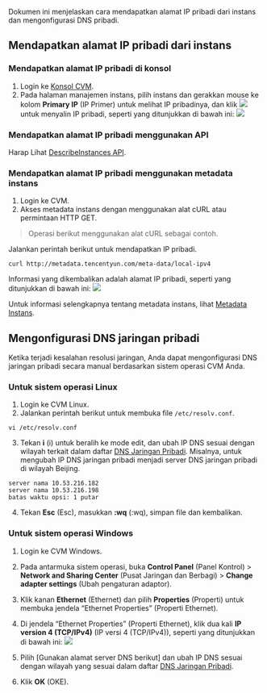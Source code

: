 Dokumen ini menjelaskan cara mendapatkan alamat IP pribadi dari instans dan mengonfigurasi DNS pribadi.

## Mendapatkan alamat IP pribadi dari instans
### Mendapatkan alamat IP pribadi di konsol
1. Login ke [Konsol CVM](https://console.cloud.tencent.com/cvm/).
2. Pada halaman manajemen instans, pilih instans dan gerakkan mouse ke kolom **Primary IP** (IP Primer) untuk melihat IP pribadinya, dan klik <img src = "https://main.qcloudimg.com/raw/6603ab4f907562addb1c01596c6296cd.png" style = "margin: 0;"> untuk menyalin IP pribadi, seperti yang ditunjukkan di bawah ini:
![](https://main.qcloudimg.com/raw/f4849355a4890861e2d07b35de1099a4.png)

### Mendapatkan alamat IP pribadi menggunakan API
Harap Lihat [DescribeInstances API](https://intl.cloud.tencent.com/document/product/213/33258).

### Mendapatkan alamat IP pribadi menggunakan metadata instans

1. Login ke CVM.
2. Akses metadata instans dengan menggunakan alat cURL atau permintaan HTTP GET.
> Operasi berikut menggunakan alat cURL sebagai contoh.
>
Jalankan perintah berikut untuk mendapatkan IP pribadi.
```
curl http://metadata.tencentyun.com/meta-data/local-ipv4
```
Informasi yang dikembalikan adalah alamat IP pribadi, seperti yang ditunjukkan di bawah ini:
![](https://mc.qcloudimg.com/static/img/14a13eccebc7eee6f83bc026adb30902/image.png)

Untuk informasi selengkapnya tentang metadata instans, lihat [Metadata Instans](http://intl.cloud.tencent.com/document/product/213/4934).

## Mengonfigurasi DNS jaringan pribadi 
Ketika terjadi kesalahan resolusi jaringan, Anda dapat mengonfigurasi DNS jaringan pribadi secara manual berdasarkan sistem operasi CVM Anda.

### Untuk sistem operasi Linux

1. Login ke CVM Linux.
2. Jalankan perintah berikut untuk membuka file `/etc/resolv.conf`.
```
vi /etc/resolv.conf
```
3. Tekan **i** (i) untuk beralih ke mode edit, dan ubah IP DNS sesuai dengan wilayah terkait dalam daftar [DNS Jaringan Pribadi](https://intl.cloud.tencent.com/document/product/213/5225).
Misalnya, untuk mengubah IP DNS jaringan pribadi menjadi server DNS jaringan pribadi di wilayah Beijing.
```
server nama 10.53.216.182
server nama 10.53.216.198
batas waktu opsi: 1 putar
```
4. Tekan **Esc** (Esc), masukkan **:wq** (:wq), simpan file dan kembalikan.

### Untuk sistem operasi Windows

1. Login ke CVM Windows.
2. Pada antarmuka sistem operasi, buka **Control Panel** (Panel Kontrol) > **Network and Sharing Center** (Pusat Jaringan dan Berbagi) > **Change adapter settings** (Ubah pengaturan adaptor).
3. Klik kanan **Ethernet** (Ethernet) dan pilih **Properties** (Properti) untuk membuka jendela “Ethernet Properties” (Properti Ethernet).
4. Di jendela “Ethernet Properties” (Properti Ethernet), klik dua kali **IP version 4 (TCP/IPv4)** (IP versi 4 (TCP/IPv4)), seperti yang ditunjukkan di bawah ini:
![](https://main.qcloudimg.com/raw/1eef10b5919ba4db272fa0fc21fb1702.png)
5. Pilih [Gunakan alamat server DNS berikut] dan ubah IP DNS sesuai dengan wilayah yang sesuai dalam daftar [DNS Jaringan Pribadi](https://intl.cloud.tencent.com/document/product/213/5225).

6. Klik **OK** (OKE).
